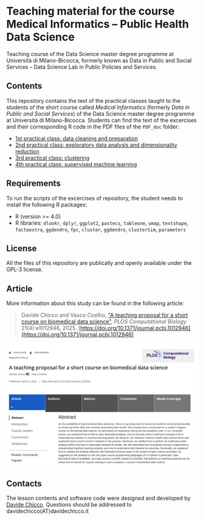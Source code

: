 # Teaching material for the course Medical Informatics – Public Health Data Science
Teaching course of the Data Science master degree programme at Università di Milano-Bicocca, formerly known as Data in Public and Social Services – Data Science Lab in Public Policies and Services.

## Contents
This repository contains the text of the practical classes taught to the students of the short course called *Medical Informatics* (formerly *Data in Public and Social Services*) of the Data Science master degree programme at Università di Milano-Bicocca.
Students can find the text of the excercises and their corresponding R code in the PDF files of the `PDF_doc` folder:

* [1st practical class: data cleaning and preparation](https://github.com/davidechicco/BiomedicalDataScience/blob/main/PDF_doc/1st%20practical%20exercise%20class%20-%202024-03-25.pdf)
* [2nd practical class: exploratory data analysis and dimensionality reduction](https://github.com/davidechicco/BiomedicalDataScience/blob/main/PDF_doc/2nd%20practical%20exercise%20class%20-%202024-04-08.pdf)
* [3rd practical class: clustering](https://github.com/davidechicco/BiomedicalDataScience/blob/main/PDF_doc/3rd%20practical%20exercise%20class%20-%202024-04-15.pdf)
* [4th practical class: supervised machine learning](https://github.com/davidechicco/BiomedicalDataScience/blob/main/PDF_doc/4th%20practical%20exercise%20class%20-%202024-04-22.pdf)

## Requirements
To run the scripts of the excercises of repository, the student needs to install the following R packages:
* R (version >= 4.0)
* R libraries: `dlookr`, `dplyr`, `ggplot2`,  `pastecs`, `tableone`, `umap`, `textshape`, `factoextra`, `ggdendro`, `fpc`, `cluster`, `ggdendro`, `clusterSim`, `parameters`

## License
All the files of this repository are publically and openly available under the GPL-3 license.

## Article
More information about this study can be found in the following article:

> Davide Chicco and  Vasco Coelho, ["A teaching proposal for a short course on biomedical data science"](https://doi.org/10.1371/journal.pcbi.1012946), _PLOS Computational Biology_ 21(4):e1012946, 2025. [https://doi.org/10.1371/journal.pcbi.1012946](https://doi.org/10.1371/journal.pcbi.1012946)

[![A teaching proposal](proposal.png)](https://doi.org/10.1371/journal.pcbi.1012946)

## Contacts
The lesson contents and software code were designed and developed by [Davide Chicco](https://www.DavideChicco.it). Questions should be addressed to davidechicco(AT)davidechicco.it

